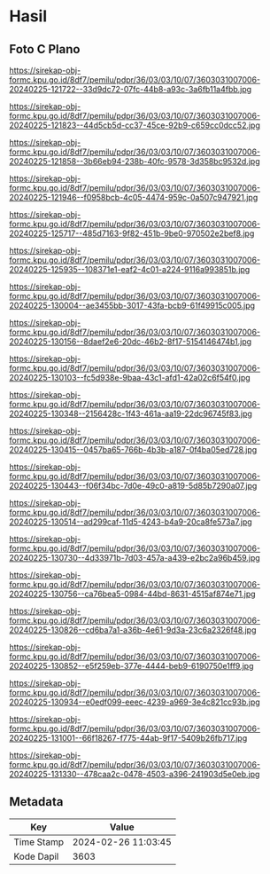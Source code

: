 # Hasil

## Foto C Plano

https://sirekap-obj-formc.kpu.go.id/8df7/pemilu/pdpr/36/03/03/10/07/3603031007006-20240225-121722--33d9dc72-07fc-44b8-a93c-3a6fb11a4fbb.jpg

https://sirekap-obj-formc.kpu.go.id/8df7/pemilu/pdpr/36/03/03/10/07/3603031007006-20240225-121823--44d5cb5d-cc37-45ce-92b9-c659cc0dcc52.jpg

https://sirekap-obj-formc.kpu.go.id/8df7/pemilu/pdpr/36/03/03/10/07/3603031007006-20240225-121858--3b66eb94-238b-40fc-9578-3d358bc9532d.jpg

https://sirekap-obj-formc.kpu.go.id/8df7/pemilu/pdpr/36/03/03/10/07/3603031007006-20240225-121946--f0958bcb-4c05-4474-959c-0a507c947921.jpg

https://sirekap-obj-formc.kpu.go.id/8df7/pemilu/pdpr/36/03/03/10/07/3603031007006-20240225-125717--485d7163-9f82-451b-9be0-970502e2bef8.jpg

https://sirekap-obj-formc.kpu.go.id/8df7/pemilu/pdpr/36/03/03/10/07/3603031007006-20240225-125935--108371e1-eaf2-4c01-a224-9116a993851b.jpg

https://sirekap-obj-formc.kpu.go.id/8df7/pemilu/pdpr/36/03/03/10/07/3603031007006-20240225-130004--ae3455bb-3017-43fa-bcb9-61f49915c005.jpg

https://sirekap-obj-formc.kpu.go.id/8df7/pemilu/pdpr/36/03/03/10/07/3603031007006-20240225-130156--8daef2e6-20dc-46b2-8f17-5154146474b1.jpg

https://sirekap-obj-formc.kpu.go.id/8df7/pemilu/pdpr/36/03/03/10/07/3603031007006-20240225-130103--fc5d938e-9baa-43c1-afd1-42a02c6f54f0.jpg

https://sirekap-obj-formc.kpu.go.id/8df7/pemilu/pdpr/36/03/03/10/07/3603031007006-20240225-130348--2156428c-1f43-461a-aa19-22dc96745f83.jpg

https://sirekap-obj-formc.kpu.go.id/8df7/pemilu/pdpr/36/03/03/10/07/3603031007006-20240225-130415--0457ba65-766b-4b3b-a187-0f4ba05ed728.jpg

https://sirekap-obj-formc.kpu.go.id/8df7/pemilu/pdpr/36/03/03/10/07/3603031007006-20240225-130443--f06f34bc-7d0e-49c0-a819-5d85b7290a07.jpg

https://sirekap-obj-formc.kpu.go.id/8df7/pemilu/pdpr/36/03/03/10/07/3603031007006-20240225-130514--ad299caf-11d5-4243-b4a9-20ca8fe573a7.jpg

https://sirekap-obj-formc.kpu.go.id/8df7/pemilu/pdpr/36/03/03/10/07/3603031007006-20240225-130730--4d33971b-7d03-457a-a439-e2bc2a96b459.jpg

https://sirekap-obj-formc.kpu.go.id/8df7/pemilu/pdpr/36/03/03/10/07/3603031007006-20240225-130756--ca76bea5-0984-44bd-8631-4515af874e71.jpg

https://sirekap-obj-formc.kpu.go.id/8df7/pemilu/pdpr/36/03/03/10/07/3603031007006-20240225-130826--cd6ba7a1-a36b-4e61-9d3a-23c6a2326f48.jpg

https://sirekap-obj-formc.kpu.go.id/8df7/pemilu/pdpr/36/03/03/10/07/3603031007006-20240225-130852--e5f259eb-377e-4444-beb9-6190750e1ff9.jpg

https://sirekap-obj-formc.kpu.go.id/8df7/pemilu/pdpr/36/03/03/10/07/3603031007006-20240225-130934--e0edf099-eeec-4239-a969-3e4c821cc93b.jpg

https://sirekap-obj-formc.kpu.go.id/8df7/pemilu/pdpr/36/03/03/10/07/3603031007006-20240225-131001--66f18267-f775-44ab-9f17-5409b26fb717.jpg

https://sirekap-obj-formc.kpu.go.id/8df7/pemilu/pdpr/36/03/03/10/07/3603031007006-20240225-131330--478caa2c-0478-4503-a396-241903d5e0eb.jpg


## Metadata

| Key        | Value               |
| ---------- | ------------------- |
| Time Stamp | 2024-02-26 11:03:45 |
| Kode Dapil | 3603                |



